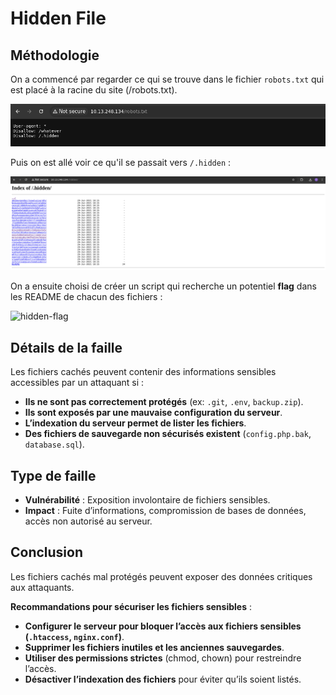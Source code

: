 # Hidden File

## Méthodologie

On a commencé par regarder ce qui se trouve dans le fichier `robots.txt` qui est placé à la racine du site (/robots.txt).

![/robots.txt](Assets/robotstxt.png)

Puis on est allé voir ce qu'il se passait vers `/.hidden` :

![/.hidden](Assets/hidden.png)

On a ensuite choisi de créer un script qui recherche un potentiel **flag** dans les README de chacun des fichiers :

![hidden-flag](Assets/hidden-flag.png)


## Détails de la faille
Les fichiers cachés peuvent contenir des informations sensibles accessibles par un attaquant si :
- **Ils ne sont pas correctement protégés** (ex: `.git`, `.env`, `backup.zip`).
- **Ils sont exposés par une mauvaise configuration du serveur**.
- **L’indexation du serveur permet de lister les fichiers**.
- **Des fichiers de sauvegarde non sécurisés existent** (`config.php.bak`, `database.sql`).


## Type de faille
- **Vulnérabilité** : Exposition involontaire de fichiers sensibles.
- **Impact** : Fuite d’informations, compromission de bases de données, accès non autorisé au serveur.


## Conclusion
Les fichiers cachés mal protégés peuvent exposer des données critiques aux attaquants.

**Recommandations pour sécuriser les fichiers sensibles** :
- **Configurer le serveur pour bloquer l’accès aux fichiers sensibles (`.htaccess`, `nginx.conf`)**.
- **Supprimer les fichiers inutiles et les anciennes sauvegardes**.
- **Utiliser des permissions strictes** (chmod, chown) pour restreindre l’accès.
- **Désactiver l’indexation des fichiers** pour éviter qu’ils soient listés.


